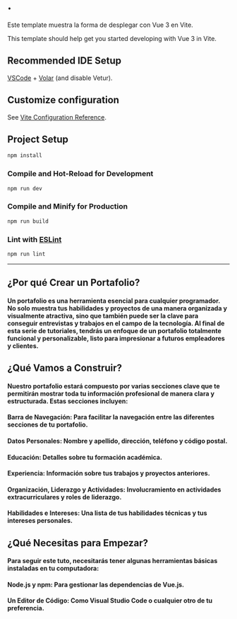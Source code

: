 # .
Este template muestra la forma de desplegar con Vue 3 en Vite.

This template should help get you started developing with Vue 3 in Vite.

## Recommended IDE Setup

[VSCode](https://code.visualstudio.com/) + [Volar](https://marketplace.visualstudio.com/items?itemName=Vue.volar) (and disable Vetur).

## Customize configuration

See [Vite Configuration Reference](https://vitejs.dev/config/).

## Project Setup

```sh
npm install
```

### Compile and Hot-Reload for Development

```sh
npm run dev
```

### Compile and Minify for Production

```sh
npm run build
```

### Lint with [ESLint](https://eslint.org/)

```sh
npm run lint
```

----------------------------------------------------------------------------------------------------------------------
## ¿Por qué Crear un Portafolio?
#### Un portafolio es una herramienta esencial para cualquier programador. No solo muestra tus habilidades y proyectos de una manera organizada y visualmente atractiva, sino que también puede ser la clave para conseguir entrevistas y trabajos en el campo de la tecnología. Al final de esta serie de tutoriales, tendrás un enfoque de un portafolio totalmente funcional y personalizable, listo para impresionar a futuros empleadores y clientes.

## ¿Qué Vamos a Construir?
#### Nuestro portafolio estará compuesto por varias secciones clave que te permitirán mostrar toda tu información profesional de manera clara y estructurada. Estas secciones incluyen:

#### Barra de Navegación: Para facilitar la navegación entre las diferentes secciones de tu portafolio.
#### Datos Personales: Nombre y apellido, dirección, teléfono y código postal.
#### Educación: Detalles sobre tu formación académica.
#### Experiencia: Información sobre tus trabajos y proyectos anteriores.
#### Organización, Liderazgo y Actividades: Involucramiento en actividades extracurriculares y roles de liderazgo.
#### Habilidades e Intereses: Una lista de tus habilidades técnicas y tus intereses personales.

## ¿Qué Necesitas para Empezar?
#### Para seguir este tuto, necesitarás tener algunas herramientas básicas instaladas en tu computadora:

#### Node.js y npm: Para gestionar las dependencias de Vue.js.
#### Un Editor de Código: Como Visual Studio Code o cualquier otro de tu preferencia.

